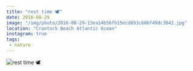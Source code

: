 ```yaml
---
title: "rest time 🕊"
date: 2016-08-29
image: "/img/photo/2016-08-29-13ea14b56fb15ecd893c68bf49dc3842.jpg"
location: "Crantock Beach Atlantic Ocean"
instagram: true
tags:
 - nature
---
```


![rest time 🕊](/img/photo/2016-08-29-13ea14b56fb15ecd893c68bf49dc3842.jpg)
